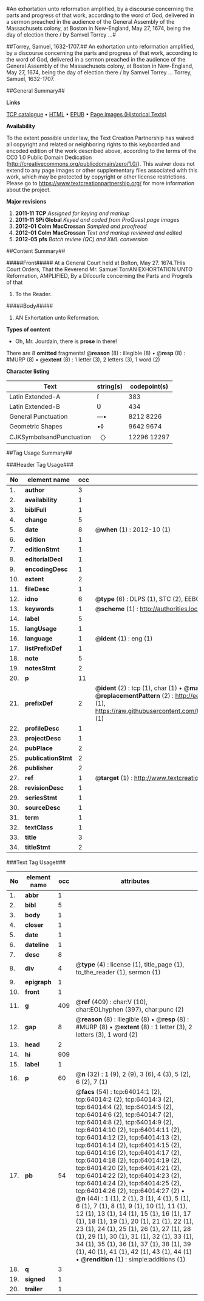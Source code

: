 #An exhortation unto reformation amplified, by a discourse concerning the parts and progress of that work, according to the word of God, delivered in a sermon preached in the audience of the General Assembly of the Massachusets colony, at Boston in New-England, May 27, 1674, being the day of election there / by Samvel Torrey ...#

##Torrey, Samuel, 1632-1707.##
An exhortation unto reformation amplified, by a discourse concerning the parts and progress of that work, according to the word of God, delivered in a sermon preached in the audience of the General Assembly of the Massachusets colony, at Boston in New-England, May 27, 1674, being the day of election there / by Samvel Torrey ...
Torrey, Samuel, 1632-1707.

##General Summary##

**Links**

[TCP catalogue](http://www.ota.ox.ac.uk/tcp/)  • 
[HTML](http://tei.it.ox.ac.uk/tcp/Texts-HTML/free/A62/A62960.html)  • 
[EPUB](http://tei.it.ox.ac.uk/tcp/Texts-EPUB/free/A62/A62960.epub) • 
[Page images (Historical Texts)](https://historicaltexts.jisc.ac.uk/eebo-12594267e)

**Availability**

To the extent possible under law, the Text Creation Partnership has waived all copyright and related or neighboring rights to this keyboarded and encoded edition of the work described above, according to the terms of the CC0 1.0 Public Domain Dedication (http://creativecommons.org/publicdomain/zero/1.0/). This waiver does not extend to any page images or other supplementary files associated with this work, which may be protected by copyright or other license restrictions. Please go to https://www.textcreationpartnership.org/ for more information about the project.

**Major revisions**

1. __2011-11__ __TCP__ *Assigned for keying and markup*
1. __2011-11__ __SPi Global__ *Keyed and coded from ProQuest page images*
1. __2012-01__ __Colm MacCrossan__ *Sampled and proofread*
1. __2012-01__ __Colm MacCrossan__ *Text and markup reviewed and edited*
1. __2012-05__ __pfs__ *Batch review (QC) and XML conversion*

##Content Summary##

#####Front#####
At a General Court held at Boſton, May 27. 1674.THis Court Orders, That the Reverend Mr. Samuel TorrAN EXHORTATION UNTO Reformation, AMPLIFIED, By a Diſcourſe concerning the Parts and Progreſs of that
1. To the Reader.

#####Body#####

1. AN Exhortation unto Reformation.

**Types of content**

  * Oh, Mr. Jourdain, there is **prose** in there!

There are 8 **omitted** fragments! 
 @__reason__ (8) : illegible (8)  •  @__resp__ (8) : #MURP (8)  •  @__extent__ (8) : 1 letter (3), 2 letters (3), 1 word (2)

**Character listing**


|Text|string(s)|codepoint(s)|
|---|---|---|
|Latin Extended-A|ſ|383|
|Latin Extended-B|Ʋ|434|
|General Punctuation|—•|8212 8226|
|Geometric Shapes|▪◊|9642 9674|
|CJKSymbolsandPunctuation|〈〉|12296 12297|

##Tag Usage Summary##

###Header Tag Usage###

|No|element name|occ|attributes|
|---|---|---|---|
|1.|__author__|3||
|2.|__availability__|1||
|3.|__biblFull__|1||
|4.|__change__|5||
|5.|__date__|8| @__when__ (1) : 2012-10 (1)|
|6.|__edition__|1||
|7.|__editionStmt__|1||
|8.|__editorialDecl__|1||
|9.|__encodingDesc__|1||
|10.|__extent__|2||
|11.|__fileDesc__|1||
|12.|__idno__|6| @__type__ (6) : DLPS (1), STC (2), EEBO-CITATION (1), OCLC (1), VID (1)|
|13.|__keywords__|1| @__scheme__ (1) : http://authorities.loc.gov/ (1)|
|14.|__label__|5||
|15.|__langUsage__|1||
|16.|__language__|1| @__ident__ (1) : eng (1)|
|17.|__listPrefixDef__|1||
|18.|__note__|5||
|19.|__notesStmt__|2||
|20.|__p__|11||
|21.|__prefixDef__|2| @__ident__ (2) : tcp (1), char (1)  •  @__matchPattern__ (2) : ([0-9\-]+):([0-9IVX]+) (1), (.+) (1)  •  @__replacementPattern__ (2) : http://eebo.chadwyck.com/downloadtiff?vid=$1&page=$2 (1), https://raw.githubusercontent.com/textcreationpartnership/Texts/master/tcpchars.xml#$1 (1)|
|22.|__profileDesc__|1||
|23.|__projectDesc__|1||
|24.|__pubPlace__|2||
|25.|__publicationStmt__|2||
|26.|__publisher__|2||
|27.|__ref__|1| @__target__ (1) : http://www.textcreationpartnership.org/docs/. (1)|
|28.|__revisionDesc__|1||
|29.|__seriesStmt__|1||
|30.|__sourceDesc__|1||
|31.|__term__|1||
|32.|__textClass__|1||
|33.|__title__|3||
|34.|__titleStmt__|2||


###Text Tag Usage###

|No|element name|occ|attributes|
|---|---|---|---|
|1.|__abbr__|1||
|2.|__bibl__|5||
|3.|__body__|1||
|4.|__closer__|1||
|5.|__date__|1||
|6.|__dateline__|1||
|7.|__desc__|8||
|8.|__div__|4| @__type__ (4) : license (1), title_page (1), to_the_reader (1), sermon (1)|
|9.|__epigraph__|1||
|10.|__front__|1||
|11.|__g__|409| @__ref__ (409) : char:V (10), char:EOLhyphen (397), char:punc (2)|
|12.|__gap__|8| @__reason__ (8) : illegible (8)  •  @__resp__ (8) : #MURP (8)  •  @__extent__ (8) : 1 letter (3), 2 letters (3), 1 word (2)|
|13.|__head__|2||
|14.|__hi__|909||
|15.|__label__|1||
|16.|__p__|60| @__n__ (32) : 1 (9), 2 (9), 3 (6), 4 (3), 5 (2), 6 (2), 7 (1)|
|17.|__pb__|54| @__facs__ (54) : tcp:64014:1 (2), tcp:64014:2 (2), tcp:64014:3 (2), tcp:64014:4 (2), tcp:64014:5 (2), tcp:64014:6 (2), tcp:64014:7 (2), tcp:64014:8 (2), tcp:64014:9 (2), tcp:64014:10 (2), tcp:64014:11 (2), tcp:64014:12 (2), tcp:64014:13 (2), tcp:64014:14 (2), tcp:64014:15 (2), tcp:64014:16 (2), tcp:64014:17 (2), tcp:64014:18 (2), tcp:64014:19 (2), tcp:64014:20 (2), tcp:64014:21 (2), tcp:64014:22 (2), tcp:64014:23 (2), tcp:64014:24 (2), tcp:64014:25 (2), tcp:64014:26 (2), tcp:64014:27 (2)  •  @__n__ (44) : 1 (1), 2 (1), 3 (1), 4 (1), 5 (1), 6 (1), 7 (1), 8 (1), 9 (1), 10 (1), 11 (1), 12 (1), 13 (1), 14 (1), 15 (1), 16 (1), 17 (1), 18 (1), 19 (1), 20 (1), 21 (1), 22 (1), 23 (1), 24 (1), 25 (1), 26 (1), 27 (1), 28 (1), 29 (1), 30 (1), 31 (1), 32 (1), 33 (1), 34 (1), 35 (1), 36 (1), 37 (1), 38 (1), 39 (1), 40 (1), 41 (1), 42 (1), 43 (1), 44 (1)  •  @__rendition__ (1) : simple:additions (1)|
|18.|__q__|3||
|19.|__signed__|1||
|20.|__trailer__|1||
